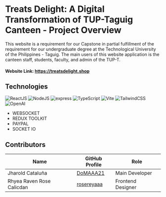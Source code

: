 # Treats Delight: A Digital Transformation of TUP-Taguig Canteen - Project Overview
This website is a requirement for our Capstone in partial fulfillment of the requirement for our undergraduate degree at the Technological University of the Philippines - Taguig. The main users of this website application is the canteen staff, students, faculty, and admin of the TUP-T. 
#### Website Link: https://treatsdelight.shop

## Technologies 
![ReactJS](https://img.shields.io/badge/React-0E39A9.svg?style=for-the-badge&logo=React&logoColor=white)
![NodeJS](https://img.shields.io/badge/Node.js-339933.svg?style=for-the-badge&logo=nodedotjs&logoColor=white)
![express](https://img.shields.io/badge/express-000000.svg?style=for-the-badge&logo=express&logoColor=white)
![TypeScript](https://img.shields.io/badge/TypeScript-3178C6.svg?style=for-the-badge&logo=TypeScript&logoColor=white)
![Vite](https://img.shields.io/badge/Vite-646CFF.svg?style=for-the-badge&logo=Vite&logoColor=white)
![TailwindCSS](https://img.shields.io/badge/TailwindCSS-06B6D4.svg?style=for-the-badge&logo=TailwindCSS&logoColor=white)
![OpenAI](https://img.shields.io/badge/OpenAI-412991.svg?style=for-the-badge&logo=OpenAI&logoColor=white)

 * WEBSOCKET
 * REDUX TOOLKIT
 * PAYPAL
 * SOCKET IO

## Contributors 
| Name                      | GitHub Profile                                        |  Role                               |
| ------------------------- | ----------------------------------------------------- | ----------------------------------- |
| Jharold Cataluña          | [DoMAAA21](https://github.com/DoMAAA21)               |  Main Developer                     |
| Rhyea Raven Rose Calicdan | [rosereyaaa](https://github.com/rosereyaaa)           |  Frontend Designer                  |
